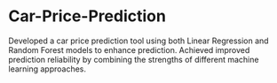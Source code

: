 # Car-Price-Prediction
Developed a car price prediction tool using both Linear Regression and Random Forest models to enhance prediction. Achieved improved prediction reliability by combining the strengths of different machine learning approaches. 

